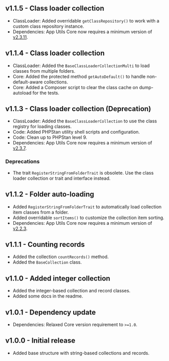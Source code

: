 ## v1.1.5 - Class loader collection
- ClassLoader: Added overridable `getClassRepository()` to work with a custom class repository instance.
- Dependencies: App Utils Core now requires a minimum version of [v2.3.11](https://github.com/Mistralys/application-utils-core/releases/tag/2.3.11).

## v1.1.4 - Class loader collection
- ClassLoader: Added the `BaseClassLoaderCollectionMulti` to load classes from multiple folders.
- Core: Added the protected method `getAutoDefault()` to handle non-default-aware collections.
- Core: Added a Composer script to clear the class cache on dump-autoload for the tests.

## v1.1.3 - Class loader collection (Deprecation)
- ClassLoader: Added the `BaseClassLoaderCollection` to use the class registry for loading classes.
- Code: Added PHPStan utility shell scripts and configuration.
- Code: Clean up to PHPStan level 9.
- Dependencies: App Utils Core now requires a minimum version of [v2.3.7](https://github.com/Mistralys/application-utils-core/releases/tag/2.3.7).

### Deprecations
- The trait `RegisterStringFromFolderTrait` is obsolete. Use the class loader collection
  or trait and interface instead.

## v1.1.2 - Folder auto-loading
- Added `RegisterStringFromFolderTrait` to automatically load collection item classes from a folder.
- Added overridable `sortItems()` to customize the collection item sorting.
- Dependencies: App Utils Core now requires a minimum version of [v2.2.3](https://github.com/Mistralys/application-utils-core/releases/tag/2.2.3).

## v1.1.1 - Counting records
- Added the collection `countRecords()` method.
- Added the `BaseCollection` class.

## v1.1.0 - Added integer collection
- Added the integer-based collection and record classes.
- Added some docs in the readme.

## v1.0.1 - Dependency update
- Dependencies: Relaxed Core version requirement to `>=1.0`.

## v1.0.0 - Initial release
- Added base structure with string-based collections and records.
